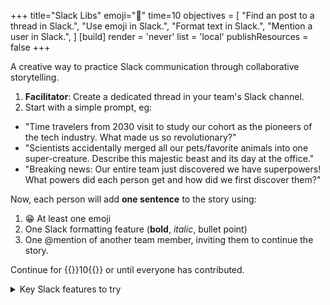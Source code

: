 +++
title="Slack Libs"
emoji="💬"
time=10
objectives = [
    "Find an post to a thread in Slack.",
    "Use emoji in Slack.",
    "Format text in Slack.",
    "Mention a user in Slack.",
]
[build]
render = 'never'
list = 'local'
publishResources = false
+++

A creative way to practice Slack communication through collaborative storytelling.

1. **Facilitator**: Create a dedicated thread in your team's Slack channel.
2. Start with a simple prompt, eg:

- "Time travelers from 2030 visit to study our cohort as the pioneers of the tech industry. What made us so revolutionary?"
- "Scientists accidentally merged all our pets/favorite animals into one super-creature. Describe this majestic beast and its day at the office."
- "Breaking news: Our entire team just discovered we have superpowers! What powers did each person get and how did we first discover them?"

Now, each person will add **one sentence** to the story using:

1. 😁 At least one emoji
1. One Slack formatting feature (**bold**, _italic_, bullet point)
1. One @mention of another team member, inviting them to continue the story.

Continue for {{<timer>}}10{{</timer>}} or until everyone has contributed.

<details><summary>Key Slack features to try</summary>

- How to start/find threads
- Basic text formatting (\*/`~)
- Emoji reactions
- @mentions and notifications
- How to edit/delete messages

</details>
